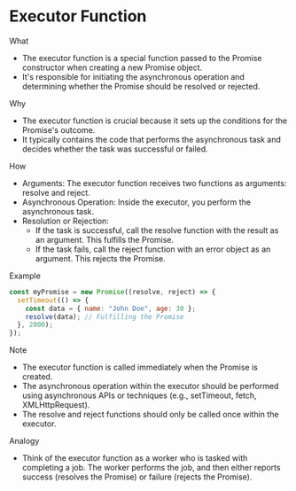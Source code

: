 # Executor Function

What

- The executor function is a special function passed to the Promise constructor when creating a new Promise object.
- It's responsible for initiating the asynchronous operation and determining whether the Promise should be resolved or rejected.

Why

- The executor function is crucial because it sets up the conditions for the Promise's outcome.
- It typically contains the code that performs the asynchronous task and decides whether the task was successful or failed.

How

- Arguments: The executor function receives two functions as arguments: resolve and reject.
- Asynchronous Operation: Inside the executor, you perform the asynchronous task.
- Resolution or Rejection:
  - If the task is successful, call the resolve function with the result as an argument. This fulfills the Promise.
  - If the task fails, call the reject function with an error object as an argument. This rejects the Promise.

Example

```javascript
const myPromise = new Promise((resolve, reject) => {
  setTimeout(() => {
    const data = { name: "John Doe", age: 30 };
    resolve(data); // Fulfilling the Promise
  }, 2000);
});
```

Note

- The executor function is called immediately when the Promise is created.
- The asynchronous operation within the executor should be performed using asynchronous APIs or techniques (e.g., setTimeout, fetch, XMLHttpRequest).
- The resolve and reject functions should only be called once within the executor.

Analogy

- Think of the executor function as a worker who is tasked with completing a job. The worker performs the job, and then either reports success (resolves the Promise) or failure (rejects the Promise).
